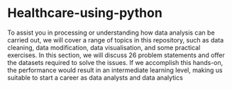 # Healthcare-using-python

To assist you in processing or understanding how data analysis can be carried out, we will cover a range of topics in this repository, such as data cleaning, data modification, data visualisation, and some practical exercises.
In this section, we will discuss 26 problem statements and offer the datasets required to solve the issues. If we accomplish this hands-on, the performance would result in an intermediate learning level, making us suitable to start a career as data analysts and data analytics
